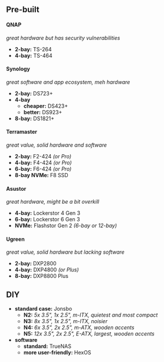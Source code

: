 ## Pre-built

#### QNAP

*great hardware but has security vulnerabilities*
- **2-bay:** TS-264
- **4-bay:** TS-464

#### Synology

*great software and app ecosystem, meh hardware*
- **2-bay:** DS723+
- **4-bay**
	- **cheaper:** DS423+
	- **better:** DS923+
- **8-bay:** DS1821+

#### Terramaster

*great value, solid hardware and software*
- **2-bay:** F2-424 *(or Pro)*
- **4-bay:** F4-424 *(or Pro)*
- **6-bay:** F6-424 *(or Pro)*
- **8-bay NVMe:** F8 SSD

#### Asustor

*great hardware, might be a bit overkill*
- **4-bay:** Lockerstor 4 Gen 3
- **6-bay:** Lockerstor 6 Gen 3
- **NVMe:** Flashstor Gen 2 *(6-bay or 12-bay)*

#### Ugreen

*great value, solid hardware but lacking software*
- **2-bay:** DXP2800
- **4-bay:** DXP4800 *(or Plus)*
- **8-bay:** DXP8800 Plus

## DIY

- **standard case:** Jonsbo
	- **N2:** *5x 3.5", 1x 2.5", m-ITX, quietest and most compact*
	- **N3:** *8x 3.5", 1x 2.5", m-ITX, noisier*
	- **N4:** *6x 3.5", 2x 2.5", m-ATX, wooden accents*
	- **N5:** *12x 3.5", 2x 2.5", E-ATX, largest, wooden accents*
- **software** 
	- **standard:** TrueNAS
	- **more user-friendly:** HexOS